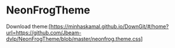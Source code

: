 # NeonFrogTheme
Download theme:[https://minhaskamal.github.io/DownGit/#/home?url=https://github.com/Jbeam-dvlp/NeonFrogTheme/blob/master/neonfrog.theme.css]
